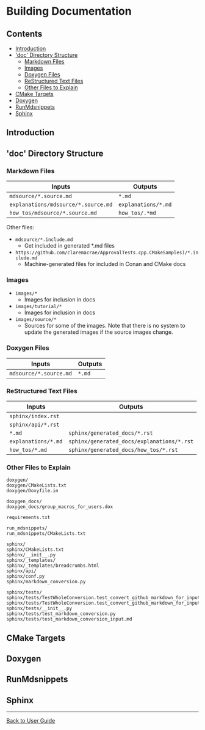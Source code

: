<!--
GENERATED FILE - DO NOT EDIT
This file was generated by [MarkdownSnippets](https://github.com/SimonCropp/MarkdownSnippets).
Source File: /doc/mdsource/BuildingDocumentation.source.md
To change this file edit the source file and then execute ./run_markdown_templates.sh.
-->

<a id="top"></a>

# Building Documentation

<!-- toc -->
## Contents

  * [Introduction](#introduction)
  * ['doc' Directory Structure](#doc-directory-structure)
    * [Markdown Files](#markdown-files)
    * [Images](#images)
    * [Doxygen Files](#doxygen-files)
    * [ReStructured Text Files](#restructured-text-files)
    * [Other Files to Explain](#other-files-to-explain)
  * [CMake Targets](#cmake-targets)
  * [Doxygen](#doxygen)
  * [RunMdsnippets](#runmdsnippets)
  * [Sphinx](#sphinx)<!-- endtoc -->

## Introduction

## 'doc' Directory Structure

### Markdown Files

| Inputs                              | Outputs             |
| ----------------------------------- | ------------------- |
| `mdsource/*.source.md`              | `*.md`              |
| `explanations/mdsource/*.source.md` | `explanations/*.md` |
| `how_tos/mdsource/*.source.md`      | `how_tos/.*md`      |

Other files:

* `mdsource/*.include.md`
  * Get included in generated *.md files
* `https://github.com/claremacrae/ApprovalTests.cpp.CMakeSamples)/*.include.md`
  * Machine-generated files for included in Conan and CMake docs

### Images


* `images/*`
  * Images for inclusion in docs
* `images/tutorial/*`
  * Images for inclusion in docs
* `images/source/*`
  * Sources for some of the images. Note that there is no system to update the generated images if the source images change.

### Doxygen Files

| Inputs                 | Outputs |
| ---------------------- | ------- |
| `mdsource/*.source.md` | `*.md`  |

### ReStructured Text Files

| Inputs              | Outputs                                    |
| ------------------- | ------------------------------------------ |
| `sphinx/index.rst`  |                                            |
| `sphinx/api/*.rst`  |                                            |
| `*.md`              | `sphinx/generated_docs/*.rst`              |
| `explanations/*.md` | `sphinx/generated_docs/explanations/*.rst` |
| `how_tos/*.md`      | `sphinx/generated_docs/how_tos/*.rst`      |

### Other Files to Explain

<!-- List created with tree -f -F -i doc | pbcopy -->


```text
doxygen/
doxygen/CMakeLists.txt
doxygen/Doxyfile.in

doxygen_docs/
doxygen_docs/group_macros_for_users.dox

requirements.txt

run_mdsnippets/
run_mdsnippets/CMakeLists.txt

sphinx/
sphinx/CMakeLists.txt
sphinx/__init__.py
sphinx/_templates/
sphinx/_templates/breadcrumbs.html
sphinx/api/
sphinx/conf.py
sphinx/markdown_conversion.py

sphinx/tests/
sphinx/tests/TestWholeConversion.test_convert_github_markdown_for_input_to_pandoc_in_root_docdir.approved.md
sphinx/tests/TestWholeConversion.test_convert_github_markdown_for_input_to_pandoc_in_root_docdir.approved.rst
sphinx/tests/__init__.py
sphinx/tests/test_markdown_conversion.py
sphinx/tests/test_markdown_conversion_input.md

```


## CMake Targets

## Doxygen

## RunMdsnippets

## Sphinx



---

[Back to User Guide](/doc/README.md#top)
